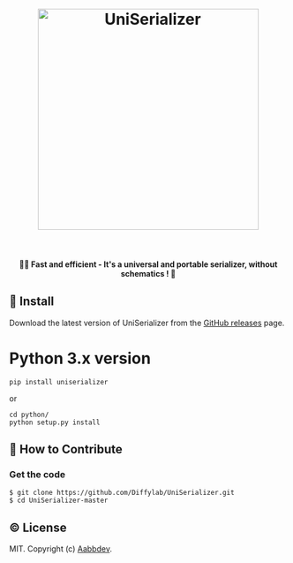 <h1 align="center">
    <br/>
    <a href="https://github.com/Diffylab/UniSerializer">
        <img src="UniSerializer.svg" alt="UniSerializer" width="400">
    </a>
    <br/>
    <br/>
</h1>

<h4 align="center">🔣🚀 Fast and efficient - It's a universal and portable serializer, without schematics ! 🤗</h4>

## &#x1F4BE; Install

Download the latest version of UniSerializer from
the [GitHub releases](https://github.com/Diffylab/UniSerializer/releases) page.

# Python 3.x version
```
pip install uniserializer
```
or
```
cd python/
python setup.py install
```
## &#x1F4AC; How to Contribute

### Get the code

```
$ git clone https://github.com/Diffylab/UniSerializer.git
$ cd UniSerializer-master
```


## &#x00A9;&#xFE0F; License

MIT. Copyright (c) [Aabbdev](https://github.com/aabbdev).
